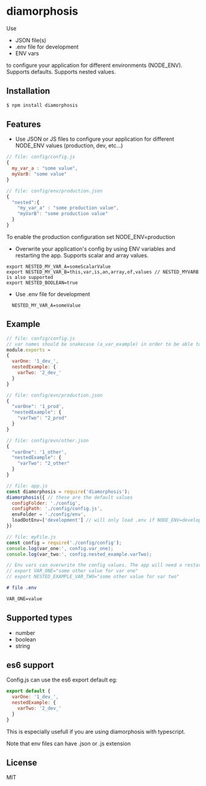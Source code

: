 # diamorphosis

Use
  - JSON file(s)
  - .env file for development
  - ENV vars

to configure your application for different environments (NODE_ENV).
Supports defaults. Supports nested values.

## Installation

```js
$ npm install diamorphosis
```

## Features

- Use JSON or JS files to configure your application for different NODE_ENV values (production, dev, etc...)

```javascript
// file: config/config.js
{
  my_var_a : "some value",
  myVarB: "some value"
}
```

```javascript
// file: config/env/production.json
{
  "nested":{
    "my_var_a" : "some production value",
    "myVarB": "some production value"
  }
}
```

To enable the production configuration set NODE_ENV=production



- Overwrite your application's config by using ENV variables and restarting the app. Supports scalar and array values.

```
export NESTED_MY_VAR_A=someScalarValue
export NESTED_MY_VAR_B=this,var,is,an,array,of,values // NESTED_MYVARB is also supported
export NESTED_BOOLEAN=true
```

- Use .env file for development
```
  NESTED_MY_VAR_A=someValue
```

## Example

```javascript
// file: config/config.js
// var names should be snakecase (a_var_example) in order to be able to overwrite them correctly using env vars.
module.exports =
{
  varOne: '1_dev_',
  nestedExample: {
    varTwo: '2_dev_'
  }
}
```

```javascript
// file: config/evn/production.json
{
  "varOne": '1_prod',
  "nestedExample": {
    "varTwo": "2_prod"
  }
}
```

```javascript
// file: config/evn/other.json
{
  "varOne": '1_other',
  "nestedExample": {
    "varTwo": "2_other"
  }
}
```

```javascript
// file: app.js
const diamorphosis = require('diamorphosis');
diamorphosis({ // these are the default values
  configFolder: './config',
  configPath: './config/config.js',
  envFolder = './config/env',
  loadDotEnv=['development'] // will only load .env if NODE_ENV=development
})

```

```js
// file: myFile.js
const config = require('./config/config');
console.log(var_one:', config.var_one);
console.log(var_two:', config.nested_example.varTwo);

// Env vars can overwrite the config values. The app will need a restart to load the new values:
// export VAR_ONE="some other value for var one"
// export NESTED_EXAMPLE_VAR_TWO="some other value for var two"
```

```md
# file .env

VAR_ONE=value
```

## Supported types

- number
- boolean
- string

## es6 support

Config.js can use the es6 export default eg:

```js
export default {
  varOne: '1_dev_',
  nestedExample: {
    varTwo: '2_dev_'
  }
}
```

This is especially usefull if you are using diamorphosis with typescript.

Note that env files can have .json or .js extension

## License

  MIT
